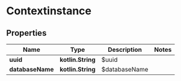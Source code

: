 
# Contextinstance

## Properties
Name | Type | Description | Notes
------------ | ------------- | ------------- | -------------
**uuid** | **kotlin.String** | $uuid | 
**databaseName** | **kotlin.String** | $databaseName | 




